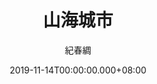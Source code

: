 ---
issue: 352
title: 山海城市
author: 紀春綢
date: 2019-11-14T00:00:00.000+08:00
topic: 景點
difficulty: 1
wikidata: Q98095800
wikidata_link: https://www.wikidata.org/wiki/Q98095800
author_wikidata_link: https://www.wikidata.org/wiki/Q98096309
author_wikidata: Q98096309
---